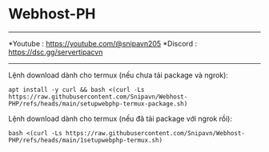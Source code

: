 # Webhost-PH
_____________________________
*Youtube : https://youtube.com/@snipavn205
*Discord : https://dsc.gg/servertipacvn
_____________________________
Lệnh download dành cho termux (nếu chưa tải package và ngrok): 
```
apt install -y curl && bash <(curl -Ls https://raw.githubusercontent.com/Snipavn/Webhost-PHP/refs/heads/main/setupwebphp-termux-package.sh)
```
Lệnh download dành cho termux (nếu đã tải package với ngrok rồi):
```
bash <(curl -Ls https://raw.githubusercontent.com/Snipavn/Webhost-PHP/refs/heads/main/1setupwebphp-termux.sh)
```
